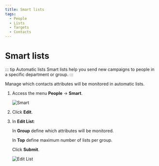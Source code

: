 ```yaml
---
title: Smart lists
tags:
  - People
  - Lists
  - Targets
  - Contacts
---
```


# Smart lists

::: tip Automatic lists
Smart lists help you send new campaigns to people in a specific department or group.
:::

Manage which contacts attributes will be monitored in automatic lists.

1. Access the menu **People** -> **Smart**.

   ![Smart](https://cdn.phishx.io/phishx-docs/images/phishx_lists_smart_01.webp)

2. Click **Edit**.

3. In **Edit List**:

   In **Group** define which attributes will be monitored.

   In **Top** define maximum number of lists per group.

   Click **Submit**.

   ![Edit List](https://cdn.phishx.io/phishx-docs/images/phishx_lists_smart_02.webp)
